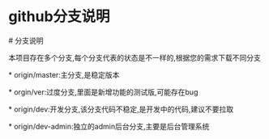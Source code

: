 # github分支说明

\# 分支说明

本项目存在多个分支,每个分支代表的状态是不一样的,根据您的需求下载不同分支

\* origin/master:主分支,是稳定版本

\* orgin/ver:过度分支,里面是新增功能的测试版,可能存在bug

\* origin/dev:开发分支,该分支代码不稳定,是开发中的代码,建议不要拉取

\* origin/dev-admin:独立的admin后台分支,主要是后台管理系统